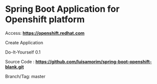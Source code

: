 # Spring Boot Application for Openshift platform

Access: **https://openshift.redhat.com**

Create Application 

Do-It-Yourself 0.1

Source Code : **https://github.com/luisamorim/spring-boot-openshift-blank.git**

Branch/Tag: master

